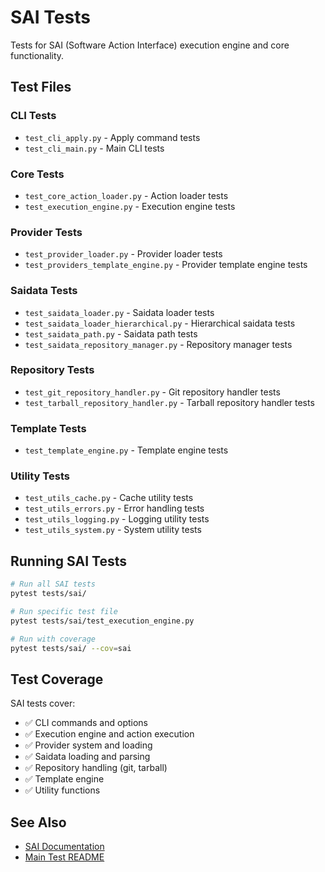 # SAI Tests

Tests for SAI (Software Action Interface) execution engine and core functionality.

## Test Files

### CLI Tests
- `test_cli_apply.py` - Apply command tests
- `test_cli_main.py` - Main CLI tests

### Core Tests
- `test_core_action_loader.py` - Action loader tests
- `test_execution_engine.py` - Execution engine tests

### Provider Tests
- `test_provider_loader.py` - Provider loader tests
- `test_providers_template_engine.py` - Provider template engine tests

### Saidata Tests
- `test_saidata_loader.py` - Saidata loader tests
- `test_saidata_loader_hierarchical.py` - Hierarchical saidata tests
- `test_saidata_path.py` - Saidata path tests
- `test_saidata_repository_manager.py` - Repository manager tests

### Repository Tests
- `test_git_repository_handler.py` - Git repository handler tests
- `test_tarball_repository_handler.py` - Tarball repository handler tests

### Template Tests
- `test_template_engine.py` - Template engine tests

### Utility Tests
- `test_utils_cache.py` - Cache utility tests
- `test_utils_errors.py` - Error handling tests
- `test_utils_logging.py` - Logging utility tests
- `test_utils_system.py` - System utility tests

## Running SAI Tests

```bash
# Run all SAI tests
pytest tests/sai/

# Run specific test file
pytest tests/sai/test_execution_engine.py

# Run with coverage
pytest tests/sai/ --cov=sai
```

## Test Coverage

SAI tests cover:
- ✅ CLI commands and options
- ✅ Execution engine and action execution
- ✅ Provider system and loading
- ✅ Saidata loading and parsing
- ✅ Repository handling (git, tarball)
- ✅ Template engine
- ✅ Utility functions

## See Also

- [SAI Documentation](../../sai/docs/)
- [Main Test README](../README.md)
